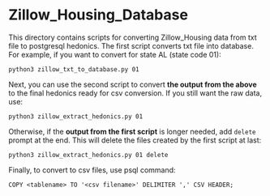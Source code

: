 # Zillow_Housing_Database

This directory contains scripts for converting Zillow_Housing data from txt file to postgresql hedonics.
The first script converts txt file into database. For example, if you want to convert for state AL (state code 01):
```
python3 zillow_txt_to_database.py 01
```
Next, you can use the second script to convert **the output from the above** to the final hedonics ready for csv conversion. If you still want the raw data, use:
```
python3 zillow_extract_hedonics.py 01
```
Otherwise, if the **output from the first script** is longer needed, add `delete` prompt at the end. This will delete the files created by the first script at last:
```
python3 zillow_extract_hedonics.py 01 delete
```
Finally, to convert to csv files, use psql command:
```
COPY <tablename> TO '<csv filename>' DELIMITER ',' CSV HEADER;
```
